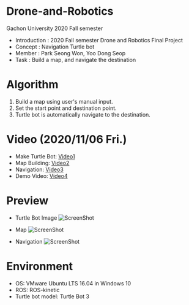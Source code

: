 # Drone-and-Robotics
Gachon University 2020 Fall semester

* Introduction : 2020 Fall semester Drone and Robotics Final Project
* Concept : Navigation Turtle bot
* Member : Park Seong Won, Yoo Dong Seop
* Task : Build a map, and navigate the destination

# Algorithm
1. Build a map using user's manual input.
2. Set the start point and destination point.
3. Turtle bot is automatically navigate to the destination.

# Video (2020/11/06 Fri.)
* Make Turtle Bot: [Video1](https://youtu.be/0MVXXRaWSxQ)
* Map Building: [Video2](https://drive.google.com/file/d/16fwgHukxxWIACBCbv5pPLArvJXH90ths/view?usp=sharing)
* Navigation: [Video3](https://drive.google.com/file/d/1qaVOjDZr-Q85A_sAbB6Edzm1jkSOOE5L/view?usp=sharing)
* Demo Video: [Video4](https://drive.google.com/file/d/1X6E-v5ac14ctKGcTruY0jHRJaVdckNnJ/view?usp=sharing)

# Preview
* Turtle Bot Image
![ScreenShot](Selfi_Mode/Selfi_Mode_img_5.jpg)

* Map
![ScreenShot](Half_Mode/Half_Mode_img_5.jpg)

* Navigation
![ScreenShot](Full_Mode/Full_Mode_img_5.jpg)

# Environment
* OS: VMware Ubuntu LTS 16.04 in Windows 10
* ROS: ROS-kinetic
* Turtle bot model: Turtle Bot 3
